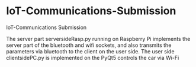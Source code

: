 # IoT-Communications-Submission
IoT-Communications Submission

The server part serversideRasp.py  running on Raspberry Pi implements the server part of the bluetooth and wifi sockets, and also transmits the parameters via bluetooth to the client on the user side. The user side clientsidePC.py  is implemented on the PyQt5 controls the car via Wi-Fi
